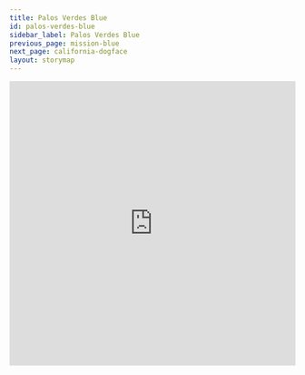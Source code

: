 ```yaml
---
title: Palos Verdes Blue
id: palos-verdes-blue
sidebar_label: Palos Verdes Blue
previous_page: mission-blue
next_page: california-dogface
layout: storymap
---
```


<iframe src="https://storymaps.arcgis.com/stories/5d9f30d788d14c1eb40370fd715c20cd" width="100%" height="500px" frameborder="0" allowfullscreen allow="geolocation"></iframe>
